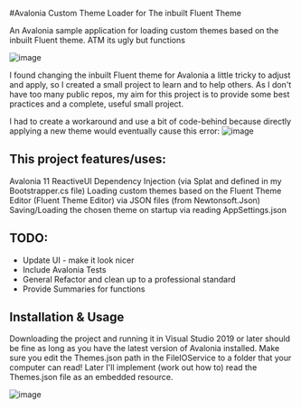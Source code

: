 #Avalonia Custom Theme Loader for The inbuilt Fluent Theme 

An Avalonia sample application for loading custom themes based on the inbuilt Fluent theme. ATM its ugly but functions

![image](https://github.com/user-attachments/assets/2aab8fee-bc91-4f67-8029-d6b14f8ff162)



I found changing the inbuilt Fluent theme for Avalonia a little tricky to adjust and apply, so I created a small project to learn and to help others. As I don't have too many public repos, my aim for this project is to provide some best practices and a complete, useful small project.

I had to create a workaround and use a bit of code-behind because directly applying a new theme would eventually cause this error:
![image](https://github.com/user-attachments/assets/c1301cb8-abdb-4053-8a63-913ac6494b0e)


## This project features/uses:

Avalonia 11
ReactiveUI
Dependency Injection (via Splat and defined in my Bootstrapper.cs file)
Loading custom themes based on the Fluent Theme Editor (Fluent Theme Editor) via JSON files (from Newtonsoft.Json)
Saving/Loading the chosen theme on startup via reading AppSettings.json

## TODO:

* Update UI - make it look nicer
* Include Avalonia Tests
* General Refactor and clean up to a professional standard
* Provide Summaries for functions

## Installation & Usage

Downloading the project and running it in Visual Studio 2019 or later should be fine as long as you have the latest version of Avalonia installed. Make sure you edit the Themes.json path in the FileIOService to a folder that your computer can read! Later I'll implement (work out how to) read the Themes.json file as an embedded resource.

![image](https://github.com/user-attachments/assets/6bc854d5-3ed4-4dff-b3a7-e72f031506a0)



